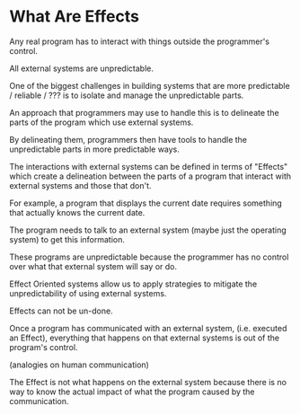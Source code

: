 # What Are Effects

Any real program has to interact with things outside the programmer's control.

All external systems are unpredictable.

One of the biggest challenges in building systems that are more predictable / reliable / ??? is to isolate and manage the unpredictable parts.

An approach that programmers may use to handle this is to delineate the parts of the program which use external systems.

By delineating them, programmers then have tools to handle the unpredictable parts in more predictable ways.

The interactions with external systems can be defined in terms of "Effects" which create a delineation between the parts of a program that interact with external systems and those that don't.

For example, a program that displays the current date requires something that actually knows the current date.

The program needs to talk to an external system (maybe just the operating system) to get this information.

These programs are unpredictable because the programmer has no control over what that external system will say or do.

Effect Oriented systems allow us to apply strategies to mitigate the unpredictability of using external systems.

Effects can not be un-done.

Once a program has communicated with an external system, (i.e. executed an Effect), everything that happens on that external systems is out of the program's control.

(analogies on human communication)

The Effect is not what happens on the external system because there is no way to know the actual impact of what the program caused by the communication.
